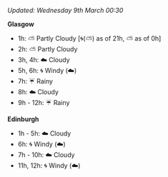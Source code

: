 *Updated: Wednesday 9th March 00:30*

**Glasgow**

* 1h: :partly_sunny: Partly Cloudy [:cyclone:(:partly_sunny:) as of 21h, :partly_sunny: as of 0h]
* 2h: :partly_sunny: Partly Cloudy
* 3h, 4h: :cloud: Cloudy
* 5h, 6h: :cyclone: Windy (:cloud:)
* 7h: :umbrella: Rainy
* 8h: :cloud: Cloudy
* 9h - 12h: :umbrella: Rainy

**Edinburgh**

* 1h - 5h: :cloud: Cloudy
* 6h: :cyclone: Windy (:cloud:)
* 7h - 10h: :cloud: Cloudy
* 11h, 12h: :cyclone: Windy (:cloud:)
